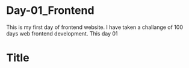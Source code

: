 # Day-01_Frontend

This is my first day of frontend website. I have taken a challange of 100 days web frontend development. This day 01 

# Title 
